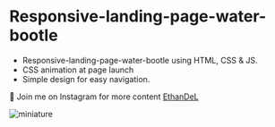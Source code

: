 # Responsive-landing-page-water-bootle

* Responsive-landing-page-water-bootle using HTML, CSS & JS.
* CSS animation at page launch
* Simple design for easy navigation.

🤍 Join me on Instagram for more content [EthanDeL](https://www.instagram.com/ethan_del_code/)

![miniature](https://github.com/EthanDeL/Responsive-home-page-water-bootle/assets/121880462/40b4c181-3bd4-4d79-9631-c6ab6910383e)
